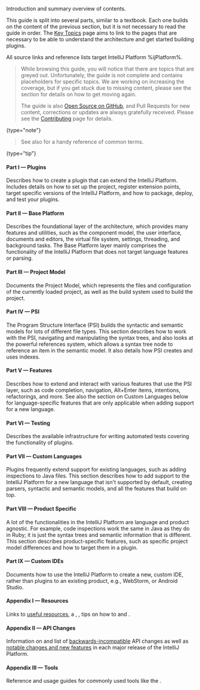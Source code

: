 [//]: # (title: About This Guide)

<!-- Copyright 2000-2022 JetBrains s.r.o. and other contributors. Use of this source code is governed by the Apache 2.0 license that can be found in the LICENSE file. -->

<excerpt>Introduction and summary overview of contents.</excerpt>

This guide is split into several parts, similar to a textbook.
Each one builds on the content of the previous section, but it is not necessary to read the guide in order.
The [Key Topics](key_topics.md) page aims to link to the pages that are necessary to be able to understand the architecture and get started building plugins.

All source links and reference lists target IntelliJ Platform %ijPlatform%.

> While browsing this guide, you will notice that there are topics that are greyed out.
> Unfortunately, the guide is not complete and contains placeholders for specific topics.
> We are working on increasing the coverage, but if you get stuck due to missing content, please see the [](getting_help.md) section for details on how to get moving again.
>
> The guide is also [Open Source on GitHub](https://github.com/JetBrains/intellij-sdk-docs), and Pull Requests for new content, corrections or updates are always gratefully received.
> Please see the [Contributing](intellij-sdk-docs-original_CONTRIBUTING.md) page for details.
>
{type="note"}

> See also [](glossary.md) for a handy reference of common terms.
>
{type="tip"}

#### Part I — Plugins

Describes how to create a plugin that can extend the IntelliJ Platform.
Includes details on how to set up the project, register extension points, target specific versions of the IntelliJ Platform, and how to package, deploy, and test your plugins.

#### Part II — Base Platform

Describes the foundational layer of the architecture, which provides many features and utilities, such as the component model, the user interface, documents and editors, the virtual file system, settings, threading, and background tasks.
The Base Platform layer mainly comprises the functionality of the IntelliJ Platform that does not target language features or parsing.

#### Part III — Project Model

Documents the Project Model, which represents the files and configuration of the currently loaded project, as well as the build system used to build the project.

#### Part IV — PSI

The Program Structure Interface (PSI) builds the syntactic and semantic models for lots of different file types.
This section describes how to work with the PSI, navigating and manipulating the syntax trees, and also looks at the powerful references system, which allows a syntax tree node to reference an item in the semantic model.
It also details how PSI creates and uses indexes.

#### Part V — Features

Describes how to extend and interact with various features that use the PSI layer, such as code completion, navigation, <shortcut>Alt+Enter</shortcut> items, intentions, refactorings, and more.
See also the section on Custom Languages below for language-specific features that are only applicable when adding support for a new language.

#### Part VI — Testing

Describes the available infrastructure for writing automated tests covering the functionality of plugins.

#### Part VII — Custom Languages

Plugins frequently extend support for existing languages, such as adding inspections to Java files.
This section describes how to add support to the IntelliJ Platform for a new language that isn't supported by default, creating parsers, syntactic and semantic models, and all the features that build on top.

#### Part VIII — Product Specific

A lot of the functionalities in the IntelliJ Platform are language and product agnostic.
For example, code inspections work the same in Java as they do in Ruby; it is just the syntax trees and semantic information that is different.
This section describes product-specific features, such as specific project model differences and how to target them in a plugin.

#### Part IX — Custom IDEs

Documents how to use the IntelliJ Platform to create a new, custom IDE, rather than plugins to an existing product, e.g., WebStorm, or Android Studio.

#### Appendix I — Resources

Links to [useful resources](useful_links.md), a [](glossary.md), [](extension_point_list.md), tips on how to [](explore_api.md) and [](learning_resources.md).

#### Appendix II — API Changes

Information on [](verifying_plugin_compatibility.md) and list of [backwards-incompatible](api_changes_list.md) API changes as well as [notable changes and new features](api_notable.md) in each major release of the IntelliJ Platform.

#### Appendix III — Tools

Reference and usage guides for commonly used tools like the [](tools_gradle_intellij_plugin.md).

